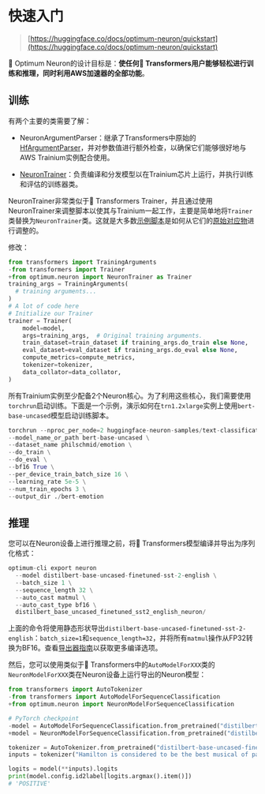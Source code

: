 # 快速入门

> [https://huggingface.co/docs/optimum-neuron/quickstart](https://huggingface.co/docs/optimum-neuron/quickstart)

🤗 Optimum Neuron的设计目标是：**使任何🤗 Transformers用户能够轻松进行训练和推理，同时利用AWS加速器的全部功能**。

## 训练

有两个主要的类需要了解：

+   NeuronArgumentParser：继承了Transformers中原始的[HfArgumentParser](https://huggingface.co/docs/transformers/main/en/internal/trainer_utils#transformers.HfArgumentParser)，并对参数值进行额外检查，以确保它们能够很好地与AWS Trainium实例配合使用。

+   [NeuronTrainer](https://huggingface.co/docs/optimum/neuron/package_reference/trainer)：负责编译和分发模型以在Trainium芯片上运行，并执行训练和评估的训练器类。

NeuronTrainer非常类似于🤗 Transformers Trainer，并且通过使用NeuronTrainer来调整脚本以使其与Trainium一起工作，主要是简单地将`Trainer`类替换为`NeuronTrainer`类。这就是大多数[示例脚本](https://github.com/huggingface/optimum-neuron/tree/main/examples)是如何从它们的[原始对应物](https://github.com/huggingface/transformers/tree/main/examples/pytorch)进行调整的。

修改：

```py
from transformers import TrainingArguments
-from transformers import Trainer
+from optimum.neuron import NeuronTrainer as Trainer
training_args = TrainingArguments(
  # training arguments...
)
# A lot of code here
# Initialize our Trainer
trainer = Trainer(
    model=model,
    args=training_args,  # Original training arguments.
    train_dataset=train_dataset if training_args.do_train else None,
    eval_dataset=eval_dataset if training_args.do_eval else None,
    compute_metrics=compute_metrics,
    tokenizer=tokenizer,
    data_collator=data_collator,
)
```

所有Trainium实例至少配备2个Neuron核心。为了利用这些核心，我们需要使用`torchrun`启动训练。下面是一个示例，演示如何在`trn1.2xlarge`实例上使用`bert-base-uncased`模型启动训练脚本。

```py
torchrun --nproc_per_node=2 huggingface-neuron-samples/text-classification/run_glue.py \
--model_name_or_path bert-base-uncased \
--dataset_name philschmid/emotion \
--do_train \
--do_eval \
--bf16 True \
--per_device_train_batch_size 16 \
--learning_rate 5e-5 \
--num_train_epochs 3 \
--output_dir ./bert-emotion
```

## 推理

您可以在Neuron设备上进行推理之前，将🤗 Transformers模型编译并导出为序列化格式：

```py
optimum-cli export neuron 
  --model distilbert-base-uncased-finetuned-sst-2-english \
  --batch_size 1 \
  --sequence_length 32 \
  --auto_cast matmul \
  --auto_cast_type bf16 \
  distilbert_base_uncased_finetuned_sst2_english_neuron/
```

上面的命令将使用静态形状导出`distilbert-base-uncased-finetuned-sst-2-english`：`batch_size=1`和`sequence_length=32`，并将所有`matmul`操作从FP32转换为BF16。查看[导出器指南](https://huggingface.co/docs/optimum-neuron/guides/export_model#exporting-a-model-to-neuron-using-the-cli)以获取更多编译选项。

然后，您可以使用类似于🤗 Transformers中的`AutoModelForXXX`类的`NeuronModelForXXX`类在Neuron设备上运行导出的Neuron模型：

```py
from transformers import AutoTokenizer
-from transformers import AutoModelForSequenceClassification
+from optimum.neuron import NeuronModelForSequenceClassification

# PyTorch checkpoint
-model = AutoModelForSequenceClassification.from_pretrained("distilbert-base-uncased-finetuned-sst-2-english")
+model = NeuronModelForSequenceClassification.from_pretrained("distilbert_base_uncased_finetuned_sst2_english_neuron")

tokenizer = AutoTokenizer.from_pretrained("distilbert-base-uncased-finetuned-sst-2-english")
inputs = tokenizer("Hamilton is considered to be the best musical of past years.", return_tensors="pt")

logits = model(**inputs).logits
print(model.config.id2label[logits.argmax().item()])
# 'POSITIVE'
```
